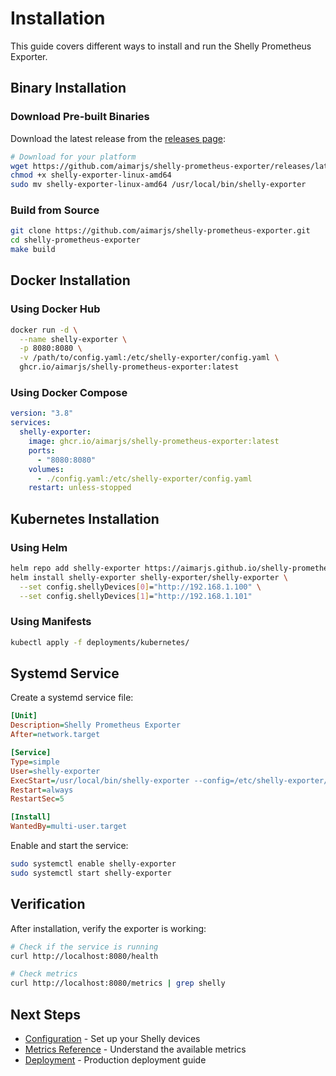# Installation

This guide covers different ways to install and run the Shelly Prometheus Exporter.

## Binary Installation

### Download Pre-built Binaries

Download the latest release from the [releases page](https://github.com/aimarjs/shelly-prometheus-exporter/releases):

```bash
# Download for your platform
wget https://github.com/aimarjs/shelly-prometheus-exporter/releases/latest/download/shelly-exporter-linux-amd64
chmod +x shelly-exporter-linux-amd64
sudo mv shelly-exporter-linux-amd64 /usr/local/bin/shelly-exporter
```

### Build from Source

```bash
git clone https://github.com/aimarjs/shelly-prometheus-exporter.git
cd shelly-prometheus-exporter
make build
```

## Docker Installation

### Using Docker Hub

```bash
docker run -d \
  --name shelly-exporter \
  -p 8080:8080 \
  -v /path/to/config.yaml:/etc/shelly-exporter/config.yaml \
  ghcr.io/aimarjs/shelly-prometheus-exporter:latest
```

### Using Docker Compose

```yaml
version: "3.8"
services:
  shelly-exporter:
    image: ghcr.io/aimarjs/shelly-prometheus-exporter:latest
    ports:
      - "8080:8080"
    volumes:
      - ./config.yaml:/etc/shelly-exporter/config.yaml
    restart: unless-stopped
```

## Kubernetes Installation

### Using Helm

```bash
helm repo add shelly-exporter https://aimarjs.github.io/shelly-prometheus-exporter
helm install shelly-exporter shelly-exporter/shelly-exporter \
  --set config.shellyDevices[0]="http://192.168.1.100" \
  --set config.shellyDevices[1]="http://192.168.1.101"
```

### Using Manifests

```bash
kubectl apply -f deployments/kubernetes/
```

## Systemd Service

Create a systemd service file:

```ini
[Unit]
Description=Shelly Prometheus Exporter
After=network.target

[Service]
Type=simple
User=shelly-exporter
ExecStart=/usr/local/bin/shelly-exporter --config=/etc/shelly-exporter/config.yaml
Restart=always
RestartSec=5

[Install]
WantedBy=multi-user.target
```

Enable and start the service:

```bash
sudo systemctl enable shelly-exporter
sudo systemctl start shelly-exporter
```

## Verification

After installation, verify the exporter is working:

```bash
# Check if the service is running
curl http://localhost:8080/health

# Check metrics
curl http://localhost:8080/metrics | grep shelly
```

## Next Steps

- [Configuration](configuration.md) - Set up your Shelly devices
- [Metrics Reference](metrics.md) - Understand the available metrics
- [Deployment](deployment.md) - Production deployment guide
